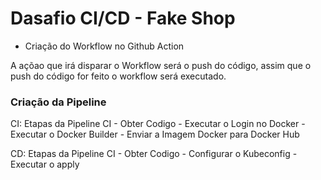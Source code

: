 # Dasafio CI/CD - Fake Shop

- Criação do Workflow no Github Action

A açõao que irá disparar o Workflow será o push do código, assim que o push do código for feito o workflow será executado.

### Criação da Pipeline 
 CI:
 Etapas da Pipeline CI
      - Obter Codigo
      - Executar o Login no Docker
      - Executar o Docker Builder
      - Enviar a Imagem Docker para Docker Hub

CD:
Etapas da Pipeline CI
      - Obter Codigo
      - Configurar o Kubeconfig
      - Executar o apply
